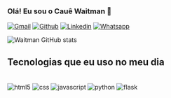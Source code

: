 ### Olá! Eu sou o Cauê Waitman 👋

[![Gmail](https://img.shields.io/badge/Gmail-D14836?style=for-the-badge&logo=gmail&logoColor=white)](cauewaitman45@gmail.com)
[![Github](https://img.shields.io/badge/GitHub-100000?style=for-the-badge&logo=github&logoColor=white)](https://github.com/waitmandot)
[![Linkedin](https://img.shields.io/badge/LinkedIn-0077B5?style=for-the-badge&logo=linkedin&logoColor=white)](www.linkedin.com/in/cauewaitman)
[![Whatsapp](https://img.shields.io/badge/WhatsApp-25D366?style=for-the-badge&logo=whatsapp&logoColor=white)](https://wa.me/5517991940176)

![Waitman GitHub stats](https://github-readme-stats.vercel.app/api?username=waitmandot&show_icons=true&theme=transparent)

## Tecnologias que eu uso no meu dia

<div style="display: inline_block"><br/>
    <img align="center" alt="html5" src="https://img.shields.io/badge/HTML5-E34F26?style=for-the-badge&logo=html5&logoColor=white">
    <img align="center" alt="css" src="https://img.shields.io/badge/CSS3-1572B6?style=for-the-badge&logo=css3&logoColor=white">
    <img align="center" alt="javascript" src="https://img.shields.io/badge/JavaScript-F7DF1E?style=for-the-badge&logo=javascript&logoColor=blac">
    <img align="center" alt="python" src="https://img.shields.io/badge/Python-14354C?style=for-the-badge&logo=python&logoColor=white">
    <img align="center" alt="flask" src="https://img.shields.io/badge/Flask-000000?style=for-the-badge&logo=flask&logoColor=white">
</div>

